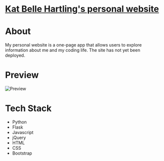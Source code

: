 # [Kat Belle Hartling's personal website](http://www.katbellehartling.com)

# About

My personal website is a one-page app that allows users to explore information about me and my coding life.  The site has not yet been deployed.

# Preview

![Preview](/static/gif/kats_website.gif)

# Tech Stack

* Python
* Flask
* Javascript
* jQuery
* HTML
* CSS
* Bootstrap
